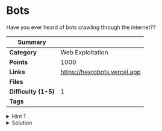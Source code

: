 # Bots

Have you ever heard of bots crawling through the internet??

| Summary              |                              |
| -------------------- | ---------------------------- |
| **Category**         | Web Exploitation             |
| **Points**           | 1000                         |
| **Links**            | https://hexrobots.vercel.app |
| **Files**            |                              |
| **Difficulty (1-5)** | 1                            |
| **Tags**             |                              |

<details>
  <summary>Hint 1</summary>

Check in robots.txt

</details>

<details>
  <summary>Solution</summary>
  
Check inside `https://hexrobots.vercel.app/robots.txt`, and you'll see three files,

```
User-agent: *

Disallow: /26022003.html
Disallow: /10122003.html
Disallow: /18112002.html
```

You can see, these three urls are specified not to lookup by bots. But still there are three options, open each of the files with `https://hexrobots.vercel.app/<htmlfile>.html` and get the flag. Beaware of the ⚠️fake flag.

<details>
  <summary>Disclose answer ?</summary>

```copy
hexCTF{r0b0t5_m1ght_m@lfunct10n_s0met1mes}
```

</details>

</details>
